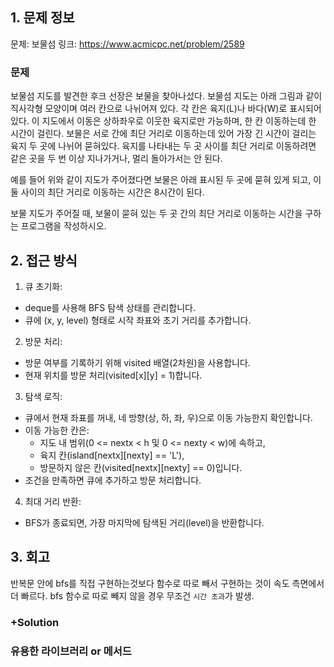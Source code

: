 ## 1. 문제 정보
문제: 보물섬
링크: https://www.acmicpc.net/problem/2589

### 문제
보물섬 지도를 발견한 후크 선장은 보물을 찾아나섰다. 보물섬 지도는 아래 그림과 같이 직사각형 모양이며 여러 칸으로 나뉘어져 있다. 각 칸은 육지(L)나 바다(W)로 표시되어 있다. 이 지도에서 이동은 상하좌우로 이웃한 육지로만 가능하며, 한 칸 이동하는데 한 시간이 걸린다. 보물은 서로 간에 최단 거리로 이동하는데 있어 가장 긴 시간이 걸리는 육지 두 곳에 나뉘어 묻혀있다. 육지를 나타내는 두 곳 사이를 최단 거리로 이동하려면 같은 곳을 두 번 이상 지나가거나, 멀리 돌아가서는 안 된다.

예를 들어 위와 같이 지도가 주어졌다면 보물은 아래 표시된 두 곳에 묻혀 있게 되고, 이 둘 사이의 최단 거리로 이동하는 시간은 8시간이 된다.

보물 지도가 주어질 때, 보물이 묻혀 있는 두 곳 간의 최단 거리로 이동하는 시간을 구하는 프로그램을 작성하시오.

## 2. 접근 방식

1. 큐 초기화:
- deque를 사용해 BFS 탐색 상태를 관리합니다.
- 큐에 (x, y, level) 형태로 시작 좌표와 초기 거리를 추가합니다.
2. 방문 처리:
- 방문 여부를 기록하기 위해 visited 배열(2차원)을 사용합니다.
- 현재 위치를 방문 처리(visited[x][y] = 1)합니다.
3. 탐색 로직:
- 큐에서 현재 좌표를 꺼내, 네 방향(상, 하, 좌, 우)으로 이동 가능한지 확인합니다.
- 이동 가능한 칸은:
  - 지도 내 범위(0 <= nextx < h 및 0 <= nexty < w)에 속하고,
  - 육지 칸(island[nextx][nexty] == 'L'),
  - 방문하지 않은 칸(visited[nextx][nexty] == 0)입니다.
- 조건을 만족하면 큐에 추가하고 방문 처리합니다.
4. 최대 거리 반환:
- BFS가 종료되면, 가장 마지막에 탐색된 거리(level)을 반환합니다.

## 3. 회고

반복문 안에 bfs를 직접 구현하는것보다 함수로 따로 빼서 구현하는 것이 속도 측면에서 더 빠르다.
bfs 함수로 따로 빼지 않을 경우 무조건 `시간 초과`가 발생.

### +Solution

### 유용한 라이브러리 or 메서드
